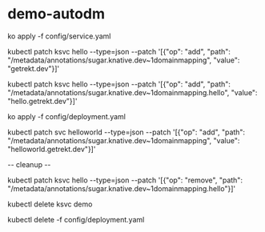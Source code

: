 # demo-autodm

ko apply -f config/service.yaml

kubectl patch ksvc hello --type=json --patch '[{"op": "add", "path": "/metadata/annotations/sugar.knative.dev~1domainmapping", "value": "getrekt.dev"}]'

kubectl patch ksvc hello --type=json --patch '[{"op": "add", "path": "/metadata/annotations/sugar.knative.dev~1domainmapping.hello", "value": "hello.getrekt.dev"}]'

ko apply -f config/deployment.yaml

kubectl patch svc helloworld --type=json --patch '[{"op": "add", "path": "/metadata/annotations/sugar.knative.dev~1domainmapping", "value": "helloworld.getrekt.dev"}]'

-- cleanup --

kubectl patch ksvc hello --type=json --patch '[{"op": "remove", "path": "/metadata/annotations/sugar.knative.dev~1domainmapping.hello"}]'

kubectl delete ksvc demo

kubectl delete -f config/deployment.yaml